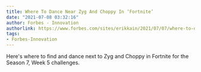 ```yaml
---
title: Where To Dance Near Zyg And Choppy In ‘Fortnite’
date: "2021-07-08 03:32:16"
author: Forbes - Innovation
authorlink: https://www.forbes.com/sites/erikkain/2021/07/07/where-to-dance-near-zyg-and-choppy-in-fortnite/
tags:
- Forbes-Innovation
---
```

Here's where to find and dance next to Zyg and Choppy in Fortnite for the Season 7, Week 5 challenges.